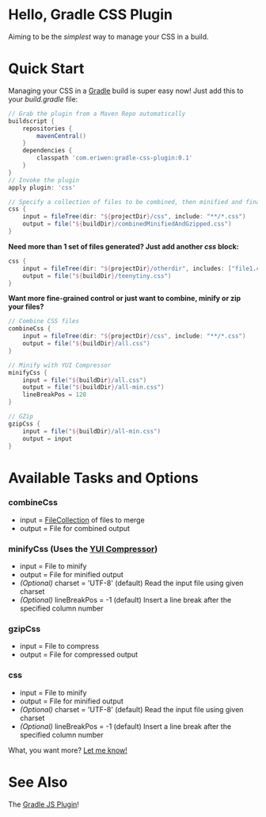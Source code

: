 # Hello, Gradle CSS Plugin #
Aiming to be the *simplest* way to manage your CSS in a build.

# Quick Start #
Managing your CSS in a [Gradle](http://gradle.org) build is super easy now! Just add this to your *build.gradle* file:

```groovy
// Grab the plugin from a Maven Repo automatically
buildscript {
    repositories {
        mavenCentral()
    }
    dependencies {
        classpath 'com.eriwen:gradle-css-plugin:0.1'
    }
}
// Invoke the plugin
apply plugin: 'css'

// Specify a collection of files to be combined, then minified and finally GZip compressed.
css {
    input = fileTree(dir: "${projectDir}/css", include: "**/*.css")
    output = file("${buildDir}/combinedMinifiedAndGzipped.css")
}
```

**Need more than 1 set of files generated? Just add another *css* block:**

```groovy
css {
    input = fileTree(dir: "${projectDir}/otherdir", includes: ["file1.css", "file2.css"])
    output = file("${buildDir}/teenytiny.css")
}
```

**Want more fine-grained control or just want to combine, minify or zip your files?**

```groovy
// Combine CSS files
combineCss {
    input = fileTree(dir: "${projectDir}/css", include: "**/*.css")
    output = file("${buildDir}/all.css")
}

// Minify with YUI Compressor
minifyCss {
    input = file("${buildDir}/all.css")
    output = file("${buildDir}/all-min.css")
    lineBreakPos = 120
}

// GZip
gzipCss {
    input = file("${buildDir}/all-min.css")
    output = input
}
```

# Available Tasks and Options #
### combineCss ###
 - input = [FileCollection](http://gradle.org/current/docs/javadoc/org/gradle/api/file/FileCollection.html) of files to merge
 - output = File for combined output

### minifyCss (Uses the [YUI Compressor](http://developer.yahoo.com/yui/compressor/)) ###
 - input = File to minify
 - output = File for minified output
 - *(Optional)* charset = 'UTF-8' (default) Read the input file using given charset
 - *(Optional)* lineBreakPos = -1 (default) Insert a line break after the specified column number

### gzipCss ###
 - input = File to compress
 - output = File for compressed output

### css ###
 - input = File to minify
 - output = File for minified output
 - *(Optional)* charset = 'UTF-8' (default) Read the input file using given charset
 - *(Optional)* lineBreakPos = -1 (default) Insert a line break after the specified column number

What, you want more? [Let me know!](https://github.com/eriwen/gradle-css-plugin/issues)

# See Also #
The [Gradle JS Plugin](https://github.com/eriwen/gradle-js-plugin)!
